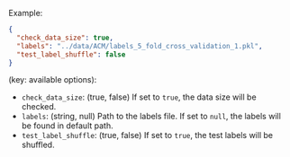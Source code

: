 Example:

```json
{
  "check_data_size": true,
  "labels": "../data/ACM/labels_5_fold_cross_validation_1.pkl",
  "test_label_shuffle": false
}
```

(key: available options):
- `check_data_size`: (true, false) If set to `true`, the data size will be checked.
- `labels`: (string, null) Path to the labels file. If set to `null`, the labels will be found in default path.
- `test_label_shuffle`: (true, false) If set to `true`, the test labels will be shuffled.


